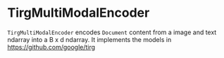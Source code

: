 # TirgMultiModalEncoder

`TirgMultiModalEncoder` encodes ``Document`` content from a image and text ndarray into a B x d ndarray. It implements the models in
https://github.com/google/tirg